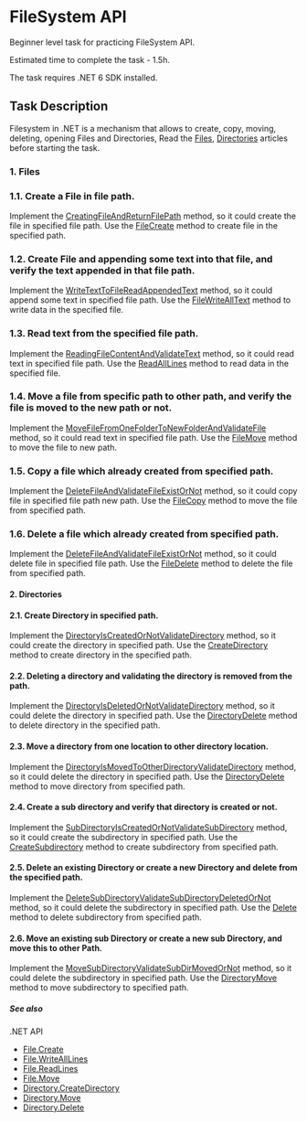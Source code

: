 # FileSystem API

Beginner level task for practicing FileSystem API.

Estimated time to complete the task - 1.5h.

The task requires .NET 6 SDK installed.

## Task Description

Filesystem in .NET is a mechanism that allows to create, copy, moving, deleting, opening  Files and Directories, Read the [Files](https://learn.microsoft.com/en-us/dotnet/api/system.io.file), [Directories](https://learn.microsoft.com/en-us/dotnet/api/system.io.directory) articles before starting the task.

### 1. Files

### 1.1. Create a File in file path.

Implement the [CreatingFileAndReturnFilePath](FileSystem/FileOperations.cs#L9) method, so it could create the file in specified file path. Use the [FileCreate](https://learn.microsoft.com/en-us/dotnet/api/system.io.file.create) method to create file in the specified path.


### 1.2. Create File and appending some text into that file, and verify the text appended in that file path.

Implement the [WriteTextToFileReadAppendedText](FileSystem/FileOperations.cs#L15) method, so it could append some text in specified file path. Use the [FileWriteAllText](https://learn.microsoft.com/en-us/dotnet/api/system.io.file.writealltext) method to write data in the specified file.


### 1.3. Read text from the specified file path.

Implement the [ReadingFileContentAndValidateText](FileSystem/FileOperations.cs#L21) method, so it could read text in specified file path. Use the [ReadAllLines](https://learn.microsoft.com/en-us/dotnet/api/system.io.file.readalllines) method to read data in the specified file.


### 1.4. Move a file from specific path to other path, and verify the file is moved to the new path or not.

Implement the [MoveFileFromOneFolderToNewFolderAndValidateFile](FileSystem/FileOperations.cs#L27) method, so it could read text in specified file path. Use the [FileMove](https://learn.microsoft.com/en-us/dotnet/api/system.io.file.move) method to move the file to new path.


### 1.5. Copy a file which already created from specified path.

Implement the [DeleteFileAndValidateFileExistOrNot](FileSystem/FileOperations.cs#L33) method, so it could copy file in specified file path new path. Use the [FileCopy](https://learn.microsoft.com/en-us/dotnet/api/system.io.file.copy) method to move the file from specified path.


### 1.6. Delete a file which already created from specified path.

Implement the [DeleteFileAndValidateFileExistOrNot](FileSystem/FileOperations.cs#L39) method, so it could delete file in specified file path. Use the [FileDelete](https://learn.microsoft.com/en-us/dotnet/api/system.io.file.delete) method to delete the file from specified path.



#### 2. Directories

#### 2.1. Create Directory in specified path.

Implement the [DirectoryIsCreatedOrNotValidateDirectory](FileSystem/DirectoryOperations.cs#L7) method, so it could create the directory in specified path. Use the [CreateDirectory](https://learn.microsoft.com/en-us/dotnet/api/system.io.directory.createdirectory) method to create directory in the specified path.


#### 2.2. Deleting a directory and validating the directory is removed from the path.

Implement the [DirectoryIsDeletedOrNotValidateDirectory](FileSystem/DirectoryOperations.cs#L13) method, so it could delete the directory in specified path. Use the [DirectoryDelete](https://learn.microsoft.com/en-us/dotnet/api/system.io.directory.delete) method to delete directory in the specified path.


#### 2.3. Move a directory from one location to other directory location.

Implement the [DirectoryIsMovedToOtherDirectoryValidateDirectory](FileSystem/DirectoryOperations.cs#L19) method, so it could delete the directory in specified path. Use the [DirectoryDelete](https://learn.microsoft.com/en-us/dotnet/api/system.io.directory.move) method to move directory from specified path.


#### 2.4. Create a sub directory and verify that directory is created or not.

Implement the [SubDirectoryIsCreatedOrNotValidateSubDirectory](FileSystem/DirectoryOperations.cs#L25) method, so it could create the subdirectory in specified path. Use the [CreateSubdirectory](https://learn.microsoft.com/en-us/dotnet/api/system.io.directoryinfo.createsubdirectory) method to create subdirectory from specified path.


#### 2.5. Delete an existing Directory or create a new Directory and delete from the specified path.

Implement the [DeleteSubDirectoryValidateSubDirectoryDeletedOrNot](FileSystem/DirectoryOperations.cs#L31) method, so it could delete the subdirectory in specified path. Use the [Delete](https://learn.microsoft.com/en-us/dotnet/api/system.io.directory.delete) method to delete subdirectory from specified path.


#### 2.6. Move an existing sub Directory or create a new sub Directory, and move this to other Path.

Implement the [MoveSubDirectoryValidateSubDirMovedOrNot](FileSystem/DirectoryOperations.cs#L37) method, so it could delete the subdirectory in specified path. Use the [DirectoryMove](https://learn.microsoft.com/en-us/dotnet/api/system.io.directory.move) method to move subdirectory to specified path.

##### See also
.NET API
  * [File.Create](https://learn.microsoft.com/en-us/dotnet/api/system.io.file.create)
  * [File.WriteAllLines](https://learn.microsoft.com/en-us/dotnet/api/system.io.file.writealllines)
  * [File.ReadLines](https://learn.microsoft.com/en-us/dotnet/api/system.io.file.readlines)
  * [File.Move](https://learn.microsoft.com/en-us/dotnet/api/system.io.file.move)
  * [Directory.CreateDirectory](https://learn.microsoft.com/en-us/dotnet/api/system.io.directory.createdirectory)
  * [Directory.Move](https://learn.microsoft.com/en-us/dotnet/api/system.io.directory.move)
  * [Directory.Delete](https://learn.microsoft.com/en-us/dotnet/api/system.io.directory.delete)

